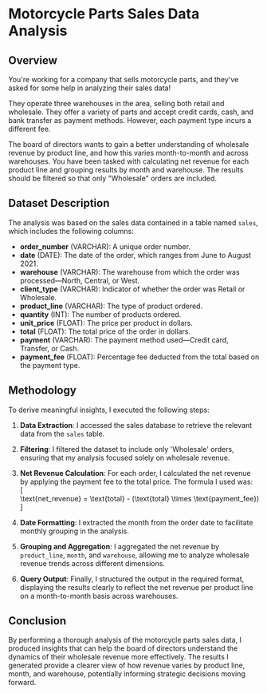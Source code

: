 # Motorcycle Parts Sales Data Analysis  

## Overview  

You're working for a company that sells motorcycle parts, and they've asked for some help in analyzing their sales data!

They operate three warehouses in the area, selling both retail and wholesale. They offer a variety of parts and accept credit cards, cash, and bank transfer as payment methods. However, each payment type incurs a different fee.

The board of directors wants to gain a better understanding of wholesale revenue by product line, and how this varies month-to-month and across warehouses. You have been tasked with calculating net revenue for each product line and grouping results by month and warehouse. The results should be filtered so that only "Wholesale" orders are included.

## Dataset Description  

The analysis was based on the sales data contained in a table named `sales`, which includes the following columns:  

- **order_number** (VARCHAR): A unique order number.  
- **date** (DATE): The date of the order, which ranges from June to August 2021.  
- **warehouse** (VARCHAR): The warehouse from which the order was processed—North, Central, or West.  
- **client_type** (VARCHAR): Indicator of whether the order was Retail or Wholesale.  
- **product_line** (VARCHAR): The type of product ordered.  
- **quantity** (INT): The number of products ordered.  
- **unit_price** (FLOAT): The price per product in dollars.  
- **total** (FLOAT): The total price of the order in dollars.  
- **payment** (VARCHAR): The payment method used—Credit card, Transfer, or Cash.  
- **payment_fee** (FLOAT): Percentage fee deducted from the total based on the payment type.  

## Methodology  

To derive meaningful insights, I executed the following steps:  

1. **Data Extraction**: I accessed the sales database to retrieve the relevant data from the `sales` table.  
  
2. **Filtering**: I filtered the dataset to include only 'Wholesale' orders, ensuring that my analysis focused solely on wholesale revenue.  
  
3. **Net Revenue Calculation**: For each order, I calculated the net revenue by applying the payment fee to the total price. The formula I used was:  
   \[  
   \text{net\_revenue} = \text{total} - (\text{total} \times \text{payment\_fee})  
   \]  

4. **Date Formatting**: I extracted the month from the order date to facilitate monthly grouping in the analysis.  

5. **Grouping and Aggregation**: I aggregated the net revenue by `product_line`, `month`, and `warehouse`, allowing me to analyze wholesale revenue trends across different dimensions.  

6. **Query Output**: Finally, I structured the output in the required format, displaying the results clearly to reflect the net revenue per product line on a month-to-month basis across warehouses.  

## Conclusion  

By performing a thorough analysis of the motorcycle parts sales data, I produced insights that can help the board of directors understand the dynamics of their wholesale revenue more effectively. The results I generated provide a clearer view of how revenue varies by product line, month, and warehouse, potentially informing strategic decisions moving forward.
